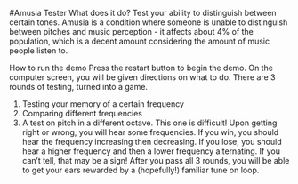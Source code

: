 #Amusia Tester
What does it do?
Test your ability to distinguish between certain tones. Amusia is a condition where someone is unable to distinguish between pitches and music perception - it affects about 4% of the population, which is a decent amount considering the amount of music people listen to.

How to run the demo
Press the restart button to begin the demo. On the computer screen, you will be given directions on what to do.
There are 3 rounds of testing, turned into a game.
1) Testing your memory of a certain frequency
2) Comparing different frequencies
3) A test on pitch in a different octave. This one is difficult!
Upon getting right or wrong, you will hear some frequencies. If you win, you should hear the frequency increasing then decreasing. If you lose, you should hear a higher frequency and then a lower frequency alternating. If you can’t tell, that may be a sign!
After you pass all 3 rounds, you will be able to get your ears rewarded by a (hopefully!) familiar tune on loop.

